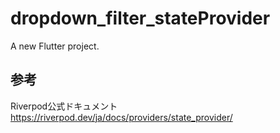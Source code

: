# dropdown_filter_stateProvider

A new Flutter project.

## 参考
Riverpod公式ドキュメント<br>
https://riverpod.dev/ja/docs/providers/state_provider/
